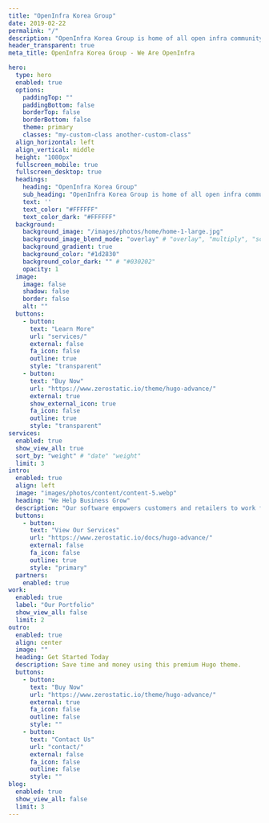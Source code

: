 ```yaml
---
title: "OpenInfra Korea Group"
date: 2019-02-22
permalink: "/"
description: "OpenInfra Korea Group is home of all open infra community including OpenStack."
header_transparent: true
meta_title: OpenInfra Korea Group - We Are OpenInfra

hero:
  type: hero
  enabled: true
  options:
    paddingTop: ""
    paddingBottom: false
    borderTop: false
    borderBottom: false
    theme: primary
    classes: "my-custom-class another-custom-class"
  align_horizontal: left
  align_vertical: middle
  height: "1080px"
  fullscreen_mobile: true
  fullscreen_desktop: true
  headings:
    heading: "OpenInfra Korea Group"
    sub_heading: "OpenInfra Korea Group is home of all open infra community including OpenStack"
    text: ''
    text_color: "#FFFFFF"
    text_color_dark: "#FFFFFF"
  background:
    background_image: "/images/photos/home/home-1-large.jpg"
    background_image_blend_mode: "overlay" # "overlay", "multiply", "screen"
    background_gradient: true
    background_color: "#1d2830"
    background_color_dark: "" # "#030202" 
    opacity: 1
  image:
    image: false
    shadow: false
    border: false
    alt: ""
  buttons:
    - button:
      text: "Learn More"
      url: "services/"
      external: false
      fa_icon: false
      outline: true
      style: "transparent"
    - button:
      text: "Buy Now"
      url: "https://www.zerostatic.io/theme/hugo-advance/"
      external: true
      show_external_icon: true
      fa_icon: false
      outline: true
      style: "transparent"
services:
  enabled: true
  show_view_all: true
  sort_by: "weight" # "date" "weight"
  limit: 3
intro:
  enabled: true
  align: left
  image: "images/photos/content/content-5.webp"
  heading: "We Help Business Grow"
  description: "Our software empowers customers and retailers to work from anywhere in the world, on the go, or at home."
  buttons:
    - button:
      text: "View Our Services"
      url: "https://www.zerostatic.io/docs/hugo-advance/"
      external: false
      fa_icon: false
      outline: true
      style: "primary"
  partners:
    enabled: true
work:
  enabled: true
  label: "Our Portfolio"
  show_view_all: false
  limit: 2
outro:
  enabled: true
  align: center
  image: ""
  heading: Get Started Today
  description: Save time and money using this premium Hugo theme.
  buttons:
    - button:
      text: "Buy Now"
      url: "https://www.zerostatic.io/theme/hugo-advance/"
      external: true
      fa_icon: false
      outline: false
      style: ""
    - button:
      text: "Contact Us"
      url: "contact/"
      external: false
      fa_icon: false
      outline: false
      style: ""
blog:
  enabled: true
  show_view_all: false
  limit: 3
---
```

